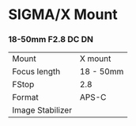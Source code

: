 # SIGMA/X Mount

### 18-50mm F2.8 DC DN
|  | |
| -- | -- |
| Mount  | X mount |
| Focus length | 18 - 50mm |
| FStop | 2.8 |
| Format  | APS-C |
| Image Stabilizer  |   |
